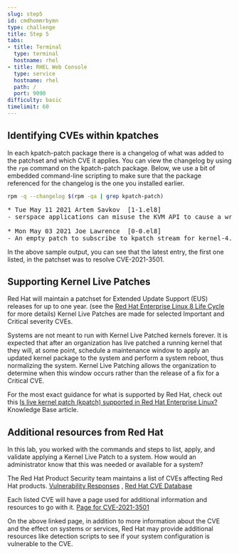 ```yaml
---
slug: step5
id: cmdhommrbymn
type: challenge
title: Step 5
tabs:
- title: Terminal
  type: terminal
  hostname: rhel
- title: RHEL Web Console
  type: service
  hostname: rhel
  path: /
  port: 9090
difficulty: basic
timelimit: 60
---
```

## Identifying CVEs within kpatches

In each kpatch-patch package there is a changelog of what was added to the
patchset and which CVE it applies.  You can view the changelog by using the
`rpm` command on the kpatch-patch package.  Below, we use a bit of embedded
command-line scripting to make sure that the package referenced for the
changelog is the one you installed earlier.

```bash
rpm -q --changelog $(rpm -qa | grep kpatch-patch)
```

<pre class="file">
* Tue May 11 2021 Artem Savkov <asavkov@redhat.com> [1-1.el8]
- serspace applications can misuse the KVM API to cause a write of 16 bytes at an offset up to 32 GB from vcpu->run [1954230] {CVE-2021-3501}

* Mon May 03 2021 Joe Lawrence <joe.lawrence@redhat.com> [0-0.el8]
- An empty patch to subscribe to kpatch stream for kernel-4.18.0-305.el8 [1956393]
</pre>

In the above sample output, you can see that the latest entry, the first one
listed, in the patchset was to resolve CVE-2021-3501.

## Supporting Kernel Live Patches

Red Hat will maintain a patchset for Extended Update Support (EUS) releases
for up to one year. (see the [Red Hat Enterprise Linux 8 Life Cycle](https://access.redhat.com/support/policy/updates/errata#RHEL8_Life_Cycle) for more details)
Kernel Live Patches are made for selected Important and Critical severity CVEs.

Systems are not meant to run with Kernel Live Patched kernels forever.  It is
expected that after an organization has live patched a running kernel that
they will, at some point, schedule a maintenance window to apply an updated
kernel package to the system and perform a system reboot, thus normalizing the
system.  Kernel Live Patching allows the organization to determine when this
window occurs rather than the release of a fix for a Critical CVE.

For the most exact guidance for what is supported by Red Hat, check out this
[Is live kernel patch (kpatch) supported in Red Hat Enterprise Linux?](https://access.redhat.com/solutions/2206511) Knowledge Base article.

## Additional resources from Red Hat

In this lab, you worked with the commands and steps to list, apply, and
validate applying a Kernel Live Patch to a system.  How would an administrator
know that this was needed or available for a system?

The Red Hat Product Security team maintains a list of CVEs affecting Red Hat
products.  [Vulnerability Responses](https://access.redhat.com/security/vulnerabilities)
, [Red Hat CVE Database](https://access.redhat.com/security/security-updates/#/cve)

Each listed CVE will have a page used for additional information and resources
to go with it.  [Page for CVE-2021-3501](https://access.redhat.com/security/cve/cve-2021-3501)

On the above linked page, in addition to more information about the CVE and
the effect on systems or services, Red Hat may provide additional resources
like detection scripts to see if your system configuration is vulnerable to
the CVE.
